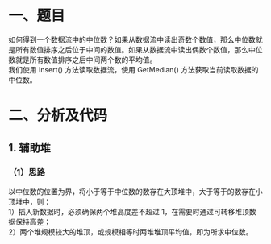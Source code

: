 # 一、题目
如何得到一个数据流中的中位数？如果从数据流中读出奇数个数值，那么中位数就是所有数值排序之后位于中间的数值。如果从数据流中读出偶数个数值，那么中位数就是所有数值排序之后中间两个数的平均值。  
我们使用 Insert() 方法读取数据流，使用 GetMedian() 方法获取当前读取数据的中位数。  
# 二、分析及代码
## 1. 辅助堆
### （1）思路
以中位数的位置为界，将小于等于中位数的数存在大顶堆中，大于等于的数存在小顶堆中，则：  
1）插入新数据时，必须确保两个堆高度差不超过 1，在需要时通过可转移堆顶数据保持高差；  
2）两个堆规模较大的堆顶，或规模相等时两堆堆顶平均值，即为所求中位数。  
